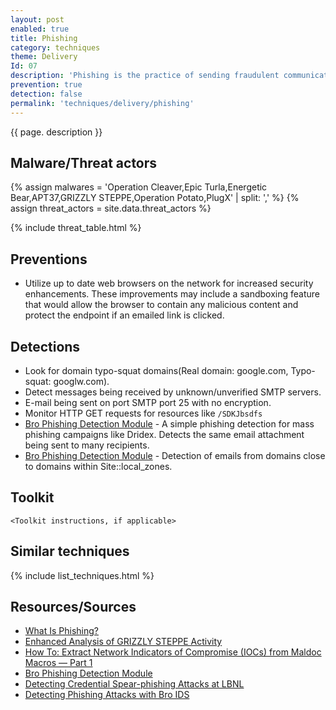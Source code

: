 ```yaml
---
layout: post
enabled: true
title: Phishing
category: techniques
theme: Delivery
Id: 07
description: 'Phishing is the practice of sending fraudulent communications that appear to come from a reputable source. It is usually done through email. The goal is to steal sensitive data like credit card and login information, or to install malware on the victim’s machine.'
prevention: true
detection: false
permalink: 'techniques/delivery/phishing'
---
```

{{ page. description }}

## Malware/Threat actors

<!-- Threat actors table -->
{% assign malwares = 'Operation Cleaver,Epic Turla,Energetic Bear,APT37,GRIZZLY STEPPE,Operation Potato,PlugX' | split: ',' %}
{% assign threat_actors = site.data.threat_actors %}

{% include threat_table.html %}


## Preventions

* Utilize up to date web browsers on the network for increased security enhancements. These improvements may include a sandboxing feature that would allow the browser to contain any malicious content and protect the endpoint if an emailed link is clicked.


## Detections

* Look for domain typo-squat domains(Real domain: google.com, Typo-squat: googlw.com).
* Detect messages being received by unknown/unverified SMTP servers. 
* E-mail being sent on port SMTP port 25 with no encryption.
* Monitor HTTP GET requests for resources like `/SDKJbsdfs`
* [Bro Phishing Detection Module](https://github.com/hosom/bro-phishing) - A simple phishing detection for mass phishing campaigns like Dridex. Detects the same email attachment being sent to many recipients.
* [Bro Phishing Detection Module](https://github.com/hosom/bro-phishing) - Detection of emails from domains close to domains within Site::local_zones.

## Toolkit

`<Toolkit instructions, if applicable>`

## Similar techniques

{% include list_techniques.html %}


## Resources/Sources

* [What Is Phishing?](https://www.cisco.com/c/en/us/products/security/email-security/what-is-phishing.html)
* [Enhanced Analysis of GRIZZLY STEPPE Activity](https://github.com/CyberMonitor/APT_CyberCriminal_Campagin_Collections/blob/master/2017/2017.02.10.Enhanced_Analysis_of_GRIZZLY_STEPPE/AR-17-20045_Enhanced_Analysis_of_GRIZZLY_STEPPE_Activity.pdf)
* [How To: Extract Network Indicators of Compromise (IOCs) from Maldoc Macros — Part 1](https://security-soup.net/extractnetworkindicators-part1/)
* [Bro Phishing Detection Module](https://github.com/hosom/bro-phishing)
* [Detecting Credential Spear-phishing Attacks at LBNL](https://www.zeek.org/brocon2017/slides/spear_phish.pdf)
* [Detecting Phishing Attacks with Bro IDS](https://medium.com/@0xhosom/detecting-phishing-attacks-with-bro-ids-f04cf886f695)

